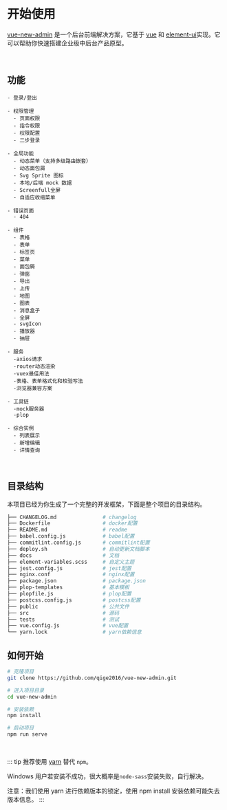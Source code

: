 # 开始使用

[vue-new-admin](https://github.com/qige2016/vue-new-admin) 是一个后台前端解决方案，它基于 [vue](https://github.com/vuejs/vue) 和 [element-ui](https://github.com/ElemeFE/element)实现。它可以帮助你快速搭建企业级中后台产品原型。

<br/>

## 功能

```
- 登录/登出

- 权限管理
  - 页面权限
  - 指令权限
  - 权限配置
  - 二步登录

- 全局功能
  - 动态菜单（支持多级路由嵌套）
  - 动态面包屑
  - Svg Sprite 图标
  - 本地/后端 mock 数据
  - Screenfull全屏
  - 自适应收缩菜单

- 错误页面
  - 404

- 组件
  - 表格
  - 表单
  - 标签页
  - 菜单
  - 面包屑
  - 弹窗
  - 导出
  - 上传
  - 地图
  - 图表
  - 消息盒子
  - 全屏
  - svgIcon
  - 播放器
  - 抽屉

- 服务
  -axios请求
  -router动态渲染
  -vuex最佳用法
  -表格、表单格式化和校验写法
  -浏览器兼容方案

- 工具链
  -mock服务器
  -plop

- 综合实例
  - 列表展示
  - 新增编辑
  - 详情查询
```

<br/>

## 目录结构

本项目已经为你生成了一个完整的开发框架，下面是整个项目的目录结构。

```bash
├── CHANGELOG.md               # changelog
├── Dockerfile                 # docker配置
├── README.md                  # readme
├── babel.config.js            # babel配置
├── commitlint.config.js       # commitlint配置
├── deploy.sh                  # 自动更新文档脚本
├── docs                       # 文档
├── element-variables.scss     # 自定义主题
├── jest.config.js             # jest配置
├── nginx.conf                 # nginx配置
├── package.json               # package.json
├── plop-templates             # 基本模板
├── plopfile.js                # plop配置
├── postcss.config.js          # postcss配置
├── public                     # 公共文件
├── src                        # 源码
├── tests                      # 测试
├── vue.config.js              # vue配置
└── yarn.lock                  # yarn依赖信息
```

## 如何开始

```bash
# 克隆项目
git clone https://github.com/qige2016/vue-new-admin.git

# 进入项目目录
cd vue-new-admin

# 安装依赖
npm install

# 启动项目
npm run serve
```

<br/>

::: tip
推荐使用 [yarn](https://github.com/yarnpkg/yarn) 替代 `npm`。

Windows 用户若安装不成功，很大概率是`node-sass`安装失败，自行解决。

注意：我们使用 yarn 进行依赖版本的锁定，使用 npm install 安装依赖可能失去版本信息。
:::

<br/>